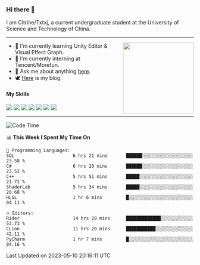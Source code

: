 ### Hi there 👋

I am Citrine/Txtxj, a current undergraduate student at the University of Science and Technology of China.

---

<img align="right" height="190" src="http://github-profile-summary-cards.vercel.app/api/cards/stats?username=txtxj&theme=vue">

- 🌱 I'm currently learning Unity Editor & Visual Effect Graph.
- 🐶 I'm currently interning at Tencent/Morefun.
- 💬 Ask me about anything [here](https://github.com/txtxj/txtxj/issues).
- 🕊️ [Here](https://txtxj.top) is my blog.

#### My Skills

![](https://img.shields.io/badge/C%23-239120?logo=csharp&logoColor=fff)
![](https://img.shields.io/badge/Unity-000000?logo=unity&logoColor=fff)
![](https://img.shields.io/badge/Python-3e74a2?logo=python&logoColor=fff)
![](https://img.shields.io/badge/C++-65318e?logo=cplusplus&logoColor=fff)
![](https://img.shields.io/badge/C-5654a2?logo=c&logoColor=fff)
![](https://img.shields.io/badge/Blender-f5792a?logo=blender&logoColor=fff)
![](https://img.shields.io/badge/SQL-cc2927?logo=microsoftsqlserver&logoColor=fff)

---

<!--START_SECTION:waka-->
![Code Time](http://img.shields.io/badge/Code%20Time-863%20hrs%2038%20mins-blue)

📊 **This Week I Spent My Time On** 

```text
💬 Programming Languages: 
SQL                      6 hrs 21 mins       ██████░░░░░░░░░░░░░░░░░░░   23.58 % 
C#                       6 hrs 20 mins       ██████░░░░░░░░░░░░░░░░░░░   23.52 % 
C++                      5 hrs 51 mins       █████░░░░░░░░░░░░░░░░░░░░   21.72 % 
ShaderLab                5 hrs 34 mins       █████░░░░░░░░░░░░░░░░░░░░   20.68 % 
HLSL                     1 hr 6 mins         █░░░░░░░░░░░░░░░░░░░░░░░░   04.11 % 

🔥 Editors: 
Rider                    14 hrs 28 mins      █████████████░░░░░░░░░░░░   53.73 % 
CLion                    11 hrs 20 mins      ███████████░░░░░░░░░░░░░░   42.11 % 
PyCharm                  1 hr 7 mins         █░░░░░░░░░░░░░░░░░░░░░░░░   04.16 % 
```


 Last Updated on 2023-05-10 20:16:11 UTC
<!--END_SECTION:waka-->
